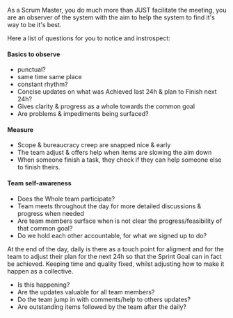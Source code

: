 
As a Scrum Master, you do much more than JUST facilitate the meeting, you are an observer of the system with the aim to help the system to find it's way to be it's best. 

Here a list of questions for you to notice and instrospect:
#### Basics to observe
* punctual?
* same time same place
* constant rhythm?
* Concise updates on what was Achieved last 24h & plan to Finish next 24h?
* Gives clarity & progress as a whole towards the common goal
* Are problems & impediments being surfaced?

#### Measure
* Scope & bureaucracy creep are snapped nice & early
* The team adjust & offers help when items are slowing the aim down
* When someone finish a task, they check if they can help someone else to finish theirs.

#### Team self-awareness
* Does the Whole team participate?
* Team meets throughout the day for more detailed discussions & progress when needed
* Are team members surface when is not clear the progress/feasibility of that common goal?
* Do we hold each other accountable, for what we signed up to do?

At the end of the day, daily is there as a touch point for aligment and for the team to adjust their plan for the next 24h so that the Sprint Goal can in fact be achieved. Keeping time and quality fixed, whilst adjusting how to make it happen as a collective.
* Is this happening?
* Are the updates valuable for all team members?
* Do the team jump in with comments/help to others updates?
* Are outstanding items followed by the team after the daily?
